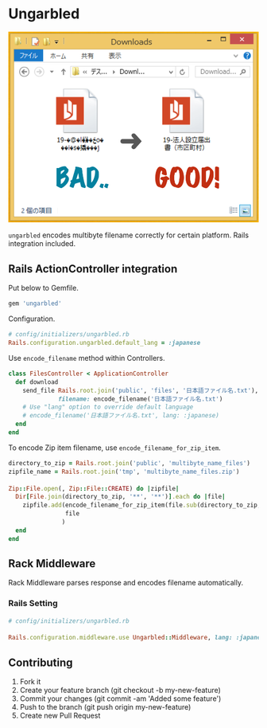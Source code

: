 # Ungarbled

![ungarbled](./readme/readme.png)

`ungarbled` encodes multibyte filename correctly for certain platform. Rails integration included.

## Rails ActionController integration

Put below to Gemfile.

```ruby
gem 'ungarbled'
```

Configuration.

```ruby
# config/initializers/ungarbled.rb
Rails.configuration.ungarbled.default_lang = :japanese
```

Use `encode_filename` method within Controllers.

```ruby
class FilesController < ApplicationController
  def download
    send_file Rails.root.join('public', 'files', '日本語ファイル名.txt'),
              filename: encode_filename('日本語ファイル名.txt')
    # Use "lang" option to override default language
    # encode_filename('日本語ファイル名.txt', lang: :japanese)
  end
end
```

To encode Zip item filename, use `encode_filename_for_zip_item`.

```ruby
directory_to_zip = Rails.root.join('public', 'multibyte_name_files')
zipfile_name = Rails.root.join('tmp', 'multibyte_name_files.zip')

Zip::File.open(, Zip::File::CREATE) do |zipfile|
  Dir[File.join(directory_to_zip, '**', '**')].each do |file|
    zipfile.add(encode_filename_for_zip_item(file.sub(directory_to_zip, '')),
                file
               )
  end
end
```

## Rack Middleware

Rack Middleware parses response and encodes filename automatically.

### Rails Setting

```ruby
# config/initializers/ungarbled.rb

Rails.configuration.middleware.use Ungarbled::Middleware, lang: :japanese
```

## Contributing

1. Fork it
1. Create your feature branch (git checkout -b my-new-feature)
1. Commit your changes (git commit -am 'Added some feature')
1. Push to the branch (git push origin my-new-feature)
1. Create new Pull Request
